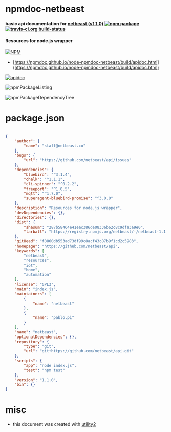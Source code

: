 # npmdoc-netbeast

#### basic api documentation for  [netbeast (v1.1.0)](https://github.com/netbeast/api)  [![npm package](https://img.shields.io/npm/v/npmdoc-netbeast.svg?style=flat-square)](https://www.npmjs.org/package/npmdoc-netbeast) [![travis-ci.org build-status](https://api.travis-ci.org/npmdoc/node-npmdoc-netbeast.svg)](https://travis-ci.org/npmdoc/node-npmdoc-netbeast)

#### Resources for node.js wrapper

[![NPM](https://nodei.co/npm/netbeast.png?downloads=true&downloadRank=true&stars=true)](https://www.npmjs.com/package/netbeast)

- [https://npmdoc.github.io/node-npmdoc-netbeast/build/apidoc.html](https://npmdoc.github.io/node-npmdoc-netbeast/build/apidoc.html)

[![apidoc](https://npmdoc.github.io/node-npmdoc-netbeast/build/screenCapture.buildCi.browser.%252Ftmp%252Fbuild%252Fapidoc.html.png)](https://npmdoc.github.io/node-npmdoc-netbeast/build/apidoc.html)

![npmPackageListing](https://npmdoc.github.io/node-npmdoc-netbeast/build/screenCapture.npmPackageListing.svg)

![npmPackageDependencyTree](https://npmdoc.github.io/node-npmdoc-netbeast/build/screenCapture.npmPackageDependencyTree.svg)



# package.json

```json

{
    "author": {
        "name": "staff@netbeast.co"
    },
    "bugs": {
        "url": "https://github.com/netbeast/api/issues"
    },
    "dependencies": {
        "bluebird": "^3.1.4",
        "chalk": "^1.1.1",
        "cli-spinner": "^0.2.2",
        "freeport": "^1.0.5",
        "mqtt": "^1.7.0",
        "superagent-bluebird-promise": "^3.0.0"
    },
    "description": "Resources for node.js wrapper",
    "devDependencies": {},
    "directories": {},
    "dist": {
        "shasum": "287b58464e41eac386de08336b62c8c9dfa3a9e0",
        "tarball": "https://registry.npmjs.org/netbeast/-/netbeast-1.1.0.tgz"
    },
    "gitHead": "f8860db553ad73df99c8acf43c87b9f1cd2c5983",
    "homepage": "https://github.com/netbeast/api",
    "keywords": [
        "netbeast",
        "resources",
        "iot",
        "home",
        "automation"
    ],
    "license": "GPL3",
    "main": "index.js",
    "maintainers": [
        {
            "name": "netbeast"
        },
        {
            "name": "pablo.pi"
        }
    ],
    "name": "netbeast",
    "optionalDependencies": {},
    "repository": {
        "type": "git",
        "url": "git+https://github.com/netbeast/api.git"
    },
    "scripts": {
        "app": "node index.js",
        "test": "npm test"
    },
    "version": "1.1.0",
    "bin": {}
}
```



# misc
- this document was created with [utility2](https://github.com/kaizhu256/node-utility2)
